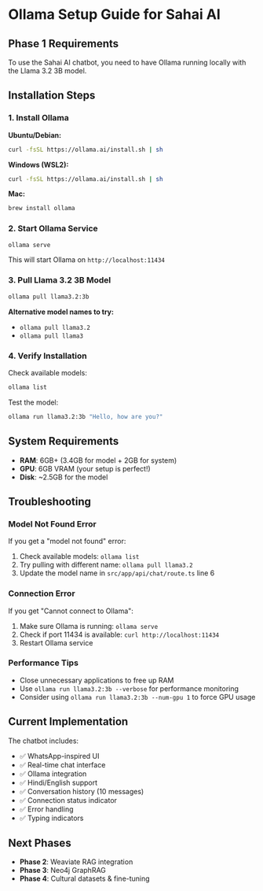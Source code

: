 # Ollama Setup Guide for Sahai AI

## Phase 1 Requirements

To use the Sahai AI chatbot, you need to have Ollama running locally with the Llama 3.2 3B model.

## Installation Steps

### 1. Install Ollama

**Ubuntu/Debian:**

```bash
curl -fsSL https://ollama.ai/install.sh | sh
```

**Windows (WSL2):**

```bash
curl -fsSL https://ollama.ai/install.sh | sh
```

**Mac:**

```bash
brew install ollama
```

### 2. Start Ollama Service

```bash
ollama serve
```

This will start Ollama on `http://localhost:11434`

### 3. Pull Llama 3.2 3B Model

```bash
ollama pull llama3.2:3b
```

**Alternative model names to try:**

- `ollama pull llama3.2`
- `ollama pull llama3`

### 4. Verify Installation

Check available models:

```bash
ollama list
```

Test the model:

```bash
ollama run llama3.2:3b "Hello, how are you?"
```

## System Requirements

- **RAM**: 6GB+ (3.4GB for model + 2GB for system)
- **GPU**: 6GB VRAM (your setup is perfect!)
- **Disk**: ~2.5GB for the model

## Troubleshooting

### Model Not Found Error

If you get a "model not found" error:

1. Check available models: `ollama list`
2. Try pulling with different name: `ollama pull llama3.2`
3. Update the model name in `src/app/api/chat/route.ts` line 6

### Connection Error

If you get "Cannot connect to Ollama":

1. Make sure Ollama is running: `ollama serve`
2. Check if port 11434 is available: `curl http://localhost:11434`
3. Restart Ollama service

### Performance Tips

- Close unnecessary applications to free up RAM
- Use `ollama run llama3.2:3b --verbose` for performance monitoring
- Consider using `ollama run llama3.2:3b --num-gpu 1` to force GPU usage

## Current Implementation

The chatbot includes:

- ✅ WhatsApp-inspired UI
- ✅ Real-time chat interface
- ✅ Ollama integration
- ✅ Hindi/English support
- ✅ Conversation history (10 messages)
- ✅ Connection status indicator
- ✅ Error handling
- ✅ Typing indicators

## Next Phases

- **Phase 2**: Weaviate RAG integration
- **Phase 3**: Neo4j GraphRAG
- **Phase 4**: Cultural datasets & fine-tuning
